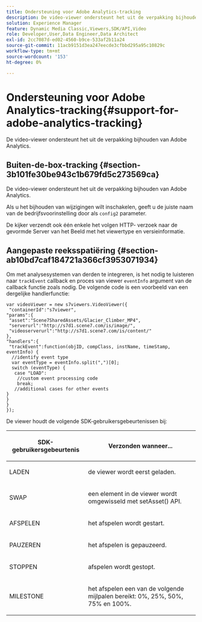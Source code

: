 ```yaml
---
title: Ondersteuning voor Adobe Analytics-tracking
description: De video-viewer ondersteunt het uit de verpakking bijhouden van Adobe Analytics.
solution: Experience Manager
feature: Dynamic Media Classic,Viewers,SDK/API,Video
role: Developer,User,Data Engineer,Data Architect
exl-id: 2cc7087d-ed02-4560-b9ce-533af2b11a24
source-git-commit: 11acb9151d3ea247eecde3cfbbd295a95c10829c
workflow-type: tm+mt
source-wordcount: '153'
ht-degree: 0%

---
```


# Ondersteuning voor Adobe Analytics-tracking{#support-for-adobe-analytics-tracking}

De video-viewer ondersteunt het uit de verpakking bijhouden van Adobe Analytics.

## Buiten-de-box-tracking {#section-3b101fe30be943c1b679fd5c273569ca}

De video-viewer ondersteunt het uit de verpakking bijhouden van Adobe Analytics.

Als u het bijhouden van wijzigingen wilt inschakelen, geeft u de juiste naam van de bedrijfsvoorinstelling door als `config2` parameter.

De kijker verzendt ook één enkele het volgen HTTP- verzoek naar de gevormde Server van het Beeld met het viewertype en versieinformatie.

## Aangepaste reeksspatiëring {#section-ab10bd7caf184721a366cf3953071934}

Om met analysesystemen van derden te integreren, is het nodig te luisteren naar `trackEvent` callback en proces van viewer `eventInfo` argument van de callback functie zoals nodig. De volgende code is een voorbeeld van een dergelijke handlerfunctie:

```
var videoViewer = new s7viewers.VideoViewer({ 
 "containerId":"s7viewer", 
"params":{ 
 "asset":"Scene7SharedAssets/Glacier_Climber_MP4", 
 "serverurl":"http://s7d1.scene7.com/is/image/", 
 "videoserverurl":"http://s7d1.scene7.com/is/content/" 
}, 
"handlers":{ 
 "trackEvent":function(objID, compClass, instName, timeStamp, eventInfo) { 
  //identify event type 
  var eventType = eventInfo.split(",")[0]; 
  switch (eventType) { 
   case "LOAD": 
    //custom event processing code 
    break; 
   //additional cases for other events 
} 
} 
} 
});
```

De viewer houdt de volgende SDK-gebruikersgebeurtenissen bij:

<table id="table_5D090E6614974D968E1A93B5727D859C"> 
 <thead> 
  <tr> 
   <th colname="col1" class="entry"> <p>SDK-gebruikersgebeurtenis </p> </th> 
   <th colname="col2" class="entry"> <p>Verzonden wanneer... </p> </th> 
  </tr> 
 </thead>
 <tbody> 
  <tr> 
   <td colname="col1"> <p> <span class="codeph"> LADEN </span> </p> </td> 
   <td colname="col2"> <p>de viewer wordt eerst geladen. </p> </td> 
  </tr> 
  <tr> 
   <td colname="col1"> <p> <span class="codeph"> SWAP </span> </p> </td> 
   <td colname="col2"> <p>een element in de viewer wordt omgewisseld met <span class="codeph"> setAsset() </span> API. </p> </td> 
  </tr> 
  <tr> 
   <td colname="col1"> <p> <span class="codeph"> AFSPELEN </span> </p> </td> 
   <td colname="col2"> <p>het afspelen wordt gestart. </p> </td> 
  </tr> 
  <tr> 
   <td colname="col1"> <p> <span class="codeph"> PAUZEREN </span> </p> </td> 
   <td colname="col2"> <p>het afspelen is gepauzeerd. </p> </td> 
  </tr> 
  <tr> 
   <td colname="col1"> <p> <span class="codeph"> STOPPEN </span> </p> </td> 
   <td colname="col2"> <p>afspelen wordt gestopt. </p> </td> 
  </tr> 
  <tr> 
   <td colname="col1"> <p> <span class="codeph"> MILESTONE </span> </p> </td> 
   <td colname="col2"> <p>het afspelen een van de volgende mijlpalen bereikt: 0%, 25%, 50%, 75% en 100%. </p> </td> 
  </tr> 
 </tbody> 
</table>
